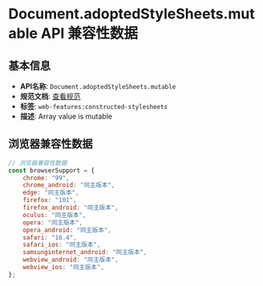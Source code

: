 # Document.adoptedStyleSheets.mutable API 兼容性数据

## 基本信息

- **API名称**: `Document.adoptedStyleSheets.mutable`
- **规范文档**: [查看规范](https://drafts.csswg.org/cssom/#dom-documentorshadowroot-adoptedstylesheets)
- **标签**: `web-features:constructed-stylesheets`
- **描述**: Array value is mutable

## 浏览器兼容性数据

```javascript
// 浏览器兼容性数据
const browserSupport = {
    chrome: "99",
    chrome_android: "同主版本",
    edge: "同主版本",
    firefox: "101",
    firefox_android: "同主版本",
    oculus: "同主版本",
    opera: "同主版本",
    opera_android: "同主版本",
    safari: "16.4",
    safari_ios: "同主版本",
    samsunginternet_android: "同主版本",
    webview_android: "同主版本",
    webview_ios: "同主版本",
};

```


